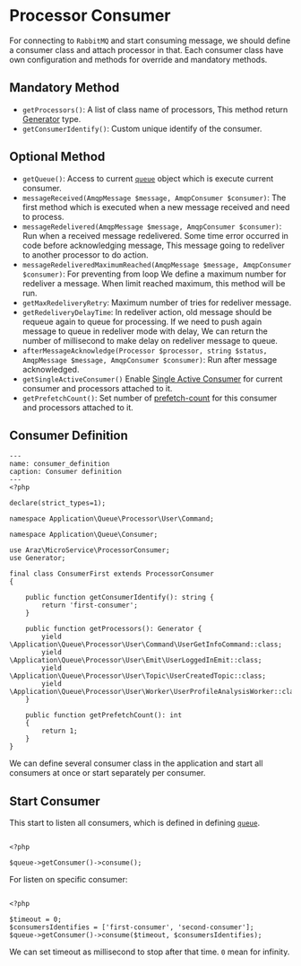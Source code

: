 # Processor Consumer

For connecting to `RabbitMQ` and start consuming message, we should define a consumer class and attach processor in that. Each consumer class have own configuration and methods for override and mandatory methods.

## Mandatory Method

- `getProcessors()`: A list of class name of processors, This method return [Generator](https://www.php.net/manual/en/language.generators.overview.php) type.
- `getConsumerIdentify()`: Custom unique identify of the consumer.

## Optional Method

- `getQueue()`: Access to current [`queue`](create_queue_instance) object which is execute current consumer.
- `messageReceived(AmqpMessage $message, AmqpConsumer $consumer)`: The first method which is executed when a new message received and need to process.
- `messageRedelivered(AmqpMessage $message, AmqpConsumer $consumer)`: Run when a received message redelivered. Some time error occurred in code before acknowledging message, This message going to redeliver to another processor to do action.
- `messageRedeliveredMaximumReached(AmqpMessage $message, AmqpConsumer $consumer)`: For preventing from loop We define a maximum number for redeliver a message. When limit reached  maximum, this method will be run.
- `getMaxRedeliveryRetry`: Maximum number of tries for redeliver message.
- `getRedeliveryDelayTime`: In redeliver action, old message should be requeue again to queue for processing. If we need to push again message to queue in redeliver mode with delay, We can return the number of millisecond to make delay on redeliver message to queue.
- `afterMessageAcknowledge(Processor $processor, string $status, AmqpMessage $message, AmqpConsumer $consumer)`: Run after message acknowledged.
- `getSingleActiveConsumer()` Enable [Single Active Consumer](https://www.rabbitmq.com/consumers.html#single-active-consumer) for current consumer and processors attached to it.
- `getPrefetchCount()`: Set number of [prefetch-count](https://www.rabbitmq.com/consumer-prefetch.html) for this consumer and processors attached to it.


## Consumer Definition

```{code-block} php
---
name: consumer_definition
caption: Consumer definition
---
<?php

declare(strict_types=1);

namespace Application\Queue\Processor\User\Command;

namespace Application\Queue\Consumer;

use Araz\MicroService\ProcessorConsumer;
use Generator;

final class ConsumerFirst extends ProcessorConsumer
{

    public function getConsumerIdentify(): string {
        return 'first-consumer';
    }

    public function getProcessors(): Generator {
        yield \Application\Queue\Processor\User\Command\UserGetInfoCommand::class;
        yield \Application\Queue\Processor\User\Emit\UserLoggedInEmit::class;
        yield \Application\Queue\Processor\User\Topic\UserCreatedTopic::class;
        yield \Application\Queue\Processor\User\Worker\UserProfileAnalysisWorker::class;
    }

    public function getPrefetchCount(): int
    {
        return 1;
    }
}

```

We can define several consumer class in the application and start all  consumers at once or start separately per consumer.

## Start Consumer

This start to listen all consumers, which is defined in defining [`queue`](create_queue_instance).

```{code-block} php

<?php

$queue->getConsumer()->consume();

```

For listen on specific consumer:

```{code-block} php

<?php

$timeout = 0;
$consumersIdentifies = ['first-consumer', 'second-consumer'];
$queue->getConsumer()->consume($timeout, $consumersIdentifies);

```

We can set timeout as millisecond to stop after that time. `0` mean for infinity.